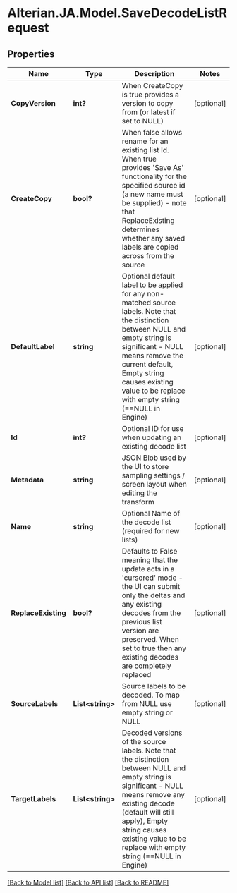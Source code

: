 # Alterian.JA.Model.SaveDecodeListRequest

## Properties

Name | Type | Description | Notes
------------ | ------------- | ------------- | -------------
**CopyVersion** | **int?** | When CreateCopy is true provides a version to copy from (or latest if set to NULL) | [optional] 
**CreateCopy** | **bool?** | When false allows rename for an existing list Id. When true provides &#39;Save As&#39; functionality for the specified source id (a new name must be supplied) - note that ReplaceExisting determines whether any saved labels are copied across from the source | [optional] 
**DefaultLabel** | **string** | Optional default label to be applied for any non-matched source labels. Note that the distinction between NULL and empty string is significant - NULL means remove the current default, Empty string causes existing value to be replace with empty string (&#x3D;&#x3D;NULL in Engine) | [optional] 
**Id** | **int?** | Optional ID for use when updating an existing decode list | [optional] 
**Metadata** | **string** | JSON Blob used by the UI to store sampling settings / screen layout when editing the transform | [optional] 
**Name** | **string** | Optional Name of the decode list (required for new lists) | [optional] 
**ReplaceExisting** | **bool?** | Defaults to False meaning that the update acts in a &#39;cursored&#39; mode - the UI can submit only the deltas and any existing decodes from the previous list version are preserved. When set to true then any existing decodes are completely replaced | [optional] 
**SourceLabels** | **List&lt;string&gt;** | Source labels to be decoded. To map from NULL use empty string or NULL | [optional] 
**TargetLabels** | **List&lt;string&gt;** | Decoded versions of the source labels. Note that the distinction between NULL and empty string is significant - NULL means remove any existing decode (default will still apply), Empty string causes existing value to be replace with empty string (&#x3D;&#x3D;NULL in Engine) | [optional] 

[[Back to Model list]](../README.md#documentation-for-models) [[Back to API list]](../README.md#documentation-for-api-endpoints) [[Back to README]](../README.md)

